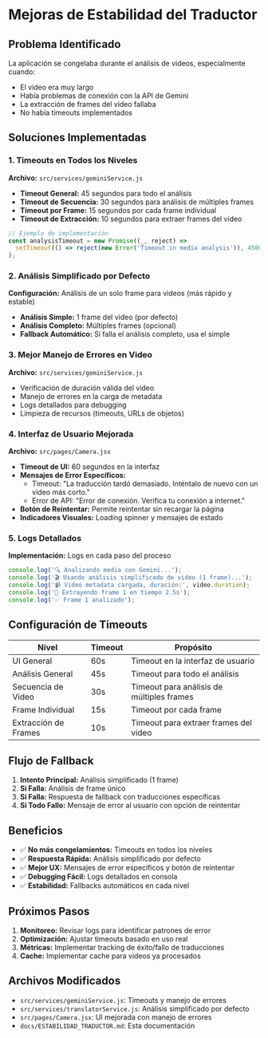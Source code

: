 # Mejoras de Estabilidad del Traductor

## Problema Identificado

La aplicación se congelaba durante el análisis de videos, especialmente cuando:
- El video era muy largo
- Había problemas de conexión con la API de Gemini
- La extracción de frames del video fallaba
- No había timeouts implementados

## Soluciones Implementadas

### 1. Timeouts en Todos los Niveles

**Archivo:** `src/services/geminiService.js`

- **Timeout General:** 45 segundos para todo el análisis
- **Timeout de Secuencia:** 30 segundos para análisis de múltiples frames
- **Timeout por Frame:** 15 segundos por cada frame individual
- **Timeout de Extracción:** 10 segundos para extraer frames del video

```javascript
// Ejemplo de implementación
const analysisTimeout = new Promise((_, reject) => 
  setTimeout(() => reject(new Error('Timeout in media analysis')), 45000)
);
```

### 2. Análisis Simplificado por Defecto

**Configuración:** Análisis de un solo frame para videos (más rápido y estable)

- **Análisis Simple:** 1 frame del video (por defecto)
- **Análisis Completo:** Múltiples frames (opcional)
- **Fallback Automático:** Si falla el análisis completo, usa el simple

### 3. Mejor Manejo de Errores en Video

**Archivo:** `src/services/geminiService.js`

- Verificación de duración válida del video
- Manejo de errores en la carga de metadata
- Logs detallados para debugging
- Limpieza de recursos (timeouts, URLs de objetos)

### 4. Interfaz de Usuario Mejorada

**Archivo:** `src/pages/Camera.jsx`

- **Timeout de UI:** 60 segundos en la interfaz
- **Mensajes de Error Específicos:**
  - Timeout: "La traducción tardó demasiado. Inténtalo de nuevo con un video más corto."
  - Error de API: "Error de conexión. Verifica tu conexión a internet."
- **Botón de Reintentar:** Permite reintentar sin recargar la página
- **Indicadores Visuales:** Loading spinner y mensajes de estado

### 5. Logs Detallados

**Implementación:** Logs en cada paso del proceso

```javascript
console.log('🔍 Analizando media con Gemini...');
console.log('🎬 Usando análisis simplificado de video (1 frame)...');
console.log('📹 Video metadata cargada, duración:', video.duration);
console.log('📸 Extrayendo frame 1 en tiempo 2.5s');
console.log('✅ Frame 1 analizado');
```

## Configuración de Timeouts

| Nivel | Timeout | Propósito |
|-------|---------|-----------|
| UI General | 60s | Timeout en la interfaz de usuario |
| Análisis General | 45s | Timeout para todo el análisis |
| Secuencia de Video | 30s | Timeout para análisis de múltiples frames |
| Frame Individual | 15s | Timeout por cada frame |
| Extracción de Frames | 10s | Timeout para extraer frames del video |

## Flujo de Fallback

1. **Intento Principal:** Análisis simplificado (1 frame)
2. **Si Falla:** Análisis de frame único
3. **Si Falla:** Respuesta de fallback con traducciones específicas
4. **Si Todo Fallo:** Mensaje de error al usuario con opción de reintentar

## Beneficios

- ✅ **No más congelamientos:** Timeouts en todos los niveles
- ✅ **Respuesta Rápida:** Análisis simplificado por defecto
- ✅ **Mejor UX:** Mensajes de error específicos y botón de reintentar
- ✅ **Debugging Fácil:** Logs detallados en consola
- ✅ **Estabilidad:** Fallbacks automáticos en cada nivel

## Próximos Pasos

1. **Monitoreo:** Revisar logs para identificar patrones de error
2. **Optimización:** Ajustar timeouts basado en uso real
3. **Métricas:** Implementar tracking de éxito/fallo de traducciones
4. **Cache:** Implementar cache para videos ya procesados

## Archivos Modificados

- `src/services/geminiService.js`: Timeouts y manejo de errores
- `src/services/translatorService.js`: Análisis simplificado por defecto
- `src/pages/Camera.jsx`: UI mejorada con manejo de errores
- `docs/ESTABILIDAD_TRADUCTOR.md`: Esta documentación
